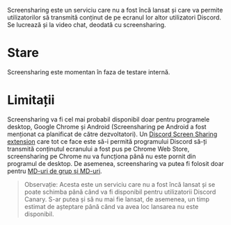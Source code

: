 <!-- TITLE:Screensharing -->
<!-- SUBTITLE:În curând! -->

Screensharing este un serviciu care nu a fost încă lansat și care va permite utilizatorilor să transmită conținut de pe ecranul lor altor utilizatori Discord. Se lucrează și la video chat, deodată cu screensharing.

# Stare

Screensharing este momentan în faza de testare internă.

# Limitații

Screensharing va fi cel mai probabil disponibil doar pentru programele desktop, Google Chrome și Android (Screensharing pe Android a fost menționat ca planificat de către dezvoltatori). Un [Discord Screen Sharing extension](https://chrome.google.com/webstore/detail/discord-screen-sharing/lcbhdgefieegnkbopmgklhlpjjdgmbog) care tot ce face este să-i permită programului Discord să-ți transmită conținutul ecranului a fost pus pe Chrome Web Store, screensharing pe Chrome nu va funcționa până nu este pornit din programul de desktop. De asemenea, screensharing va putea fi folosit doar pentru [MD-uri de grup și MD-uri](/mesaje-directe).

> Observație: Acesta este un serviciu care nu a fost încă lansat și se poate schimba până când va fi disponibil pentru utilizatorii Discord Canary. S-ar putea și să nu mai fie lansat, de asemenea, un timp estimat de așteptare până când va avea loc lansarea nu este disponibil.